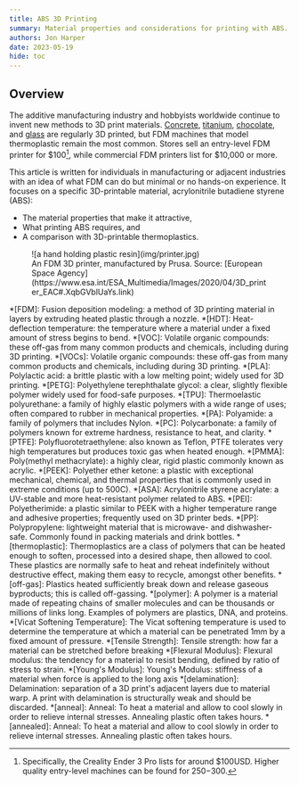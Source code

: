 ```yaml
---
title: ABS 3D Printing
summary: Material properties and considerations for printing with ABS.
authors: Jon Harper
date: 2023-05-19
hide: toc
---
```


## Overview

The additive manufacturing industry and hobbyists worldwide continue to invent new methods to 3D print materials. [Concrete](https://www.mudbots.com/), [titanium](https://www.protolabs.com/services/3d-printing/direct-metal-laser-sintering/titanium/), [chocolate](https://cocoapress.com/), and [glass](https://nobula3d.com/) are regularly 3D printed, but FDM machines that model thermoplastic remain the most common. Stores sell an entry-level FDM printer for $100[^a1], while commercial FDM printers list for $10,000 or more.

This article is written for individuals in manufacturing or adjacent industries with an idea of what FDM can do but minimal or no hands-on experience. It focuses on a specific 3D-printable material, acrylonitrile butadiene styrene (ABS): 

- The material properties that make it attractive,
- What printing ABS requires, and
- A comparison with 3D-printable thermoplastics.

<figure markdown>
![a hand holding plastic resin](img/printer.jpg)
<figcaption markdown>
An FDM 3D printer, manufactured by Prusa. Source: [European Space Agency](https://www.esa.int/ESA_Multimedia/Images/2020/04/3D_printer_EAC#.XqbGVblUaYs.link)
</figcaption>
</figure>


[^a1]: Specifically, the Creality Ender 3 Pro lists for around $100USD. Higher quality entry-level machines can be found for $250-$300.

*[FDM]: Fusion deposition modeling: a method of 3D printing material in layers by extruding heated plastic through a nozzle.
*[HDT]: Heat-deflection temperature: the temperature where a material under a fixed amount of stress begins to bend.
*[VOC]: Volatile organic compounds: these off-gas from many common products and chemicals, including during 3D printing.
*[VOCs]: Volatile organic compounds: these off-gas from many common products and chemicals, including during 3D printing.
*[PLA]: Polylactic acid: a brittle plastic with a low melting point; widely used for 3D printing.
*[PETG]: Polyethylene terephthalate glycol: a clear, slightly flexible polymer widely used for food-safe purposes.
*[TPU]: Thermoelastic polyurethane: a family of highly elastic polymers with a wide range of uses; often compared to rubber in mechanical properties.
*[PA]: Polyamide: a family of polymers that includes Nylon.
*[PC]: Polycarbonate: a family of polymers known for extreme hardness, resistance to heat, and clarity.
*[PTFE]: Polyfluorotetraethylene: also known as Teflon, PTFE tolerates very high temperatures but produces toxic gas when heated enough.
*[PMMA]: Poly(methyl methacrylate): a highly clear, rigid plastic commonly known as acrylic.
*[PEEK]: Polyether ether ketone: a plastic with exceptional mechanical, chemical, and thermal properties that is commonly used in extreme conditions (up to 500C).
*[ASA]: Acrylonitrile styrene acrylate: a UV-stable and more heat-resistant polymer related to ABS.
*[PEI]: Polyetherimide: a plastic similar to PEEK with a higher temperature range and adhesive properties; frequently used on 3D printer beds.
*[PP]: Polypropylene: lightweight material that is microwave- and dishwasher-safe. Commonly found in packing materials and drink bottles.
*[thermoplastic]: Thermoplastics are a class of polymers that can be heated enough to soften, processed into a desired shape, then allowed to cool. These plastics are normally safe to heat and reheat indefinitely without destructive effect, making them easy to recycle, amongst other benefits.
*[off-gas]: Plastics heated sufficiently break down and release gaseous byproducts; this is called off-gassing.
*[polymer]: 
    A polymer is a material made of repeating chains of smaller molecules and can be thousands or millions of links long. Examples of polymers are plastics, DNA, and proteins.
*[Vicat Softening Temperature]: 
    The Vicat softening temperature is used to determine the temperature at which a material can be penetrated 1mm by a fixed amount of pressure.
*[Tensile Strength]: Tensile strength: how far a material can be stretched before breaking
*[Flexural Modulus]: Flexural modulus: the tendency for a material to resist bending, defined by ratio of stress to strain.
*[Young's Modulus]: Young's Modulus: stiffness of a material when force is applied to the long axis
*[delamination]: Delamination: separation of a 3D print's adjacent layers due to material warp. A print with delamination is structurally weak and should be discarded.
*[anneal]: Anneal: To heat a material and allow to cool slowly in order to relieve internal stresses. Annealing plastic often takes hours.
*[annealed]: Anneal: To heat a material and allow to cool slowly in order to relieve internal stresses. Annealing plastic often takes hours.